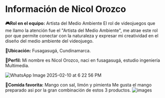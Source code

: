 # Información de Nicol Orozco

**🎮Rol en el equipo:** Artista del Medio Ambiente
El rol de videojuegos que me llamo la atención fue el "Artista del Medio Ambiente", me atrae este rol por que permite conectar con la naturaleza y expresar mi creatividad en el diseño del medio ambiente del videojuego.

**📍Ubicación:** Fusagasugá, Cundinamarca.

**👤Perfil:** Mi nombre es Nicol Orozco, naci en fusagasugá, estudio ingeniería Multimedia. 

![WhatsApp Image 2025-02-10 at 6 22 56 PM](https://github.com/user-attachments/assets/a71cc173-4676-41b7-bfd3-0ad6ab2791a9)

**🥭Comida favorita:** Mango con sal, limón y pimienta
Me gusta el mango preparado asi por la gran combinación de estos 3 productos.
![images](https://github.com/user-attachments/assets/2837733d-8932-46d3-8711-b82017ccd4ca)
